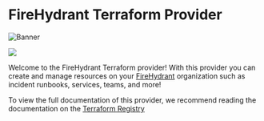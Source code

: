 # FireHydrant Terraform Provider

![Banner](images/terraform-firehydrant.png)

![](https://github.com/firehydrant/terraform-provider-firehydrant/actions/workflows/ci.yml/badge.svg)

Welcome to the FireHydrant Terraform provider! With this provider you can create and manage resources on your [FireHydrant](https://www.firehydrant.io) organization such as incident runbooks, services, teams, and more!

To view the full documentation of this provider, we recommend reading the documentation on the [Terraform Registry](https://registry.terraform.io/providers/firehydrant/firehydrant/latest)
